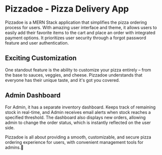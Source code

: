 # Pizzadoe - Pizza Delivery App

Pizzadoe is a MERN Stack application that simplifies the pizza ordering process for users. With amazing user interface and theme, it allows users to easily add their favorite items to the cart and place an order with integrated payment options. It prioritizes user security through a forgot password feature and user authentication.

## Exciting Customization

One standout feature is the ability to customize your pizza entirely – from the base to sauces, veggies, and cheese. Pizzadoe understands that everyone has their unique taste, and it's got you covered.

## Admin Dashboard

For Admin, it has a separate inventory dashboard. Keeps track of remaining stock in real-time, and Admin receives email alerts when stock reaches a specified threshold. The dashboard also displays new orders, allowing admin to change the order status, which is instantly reflected on the user side.

Pizzadoe is all about providing a smooth, customizable, and secure pizza ordering experience for users, with convenient management tools for admins.🍕
